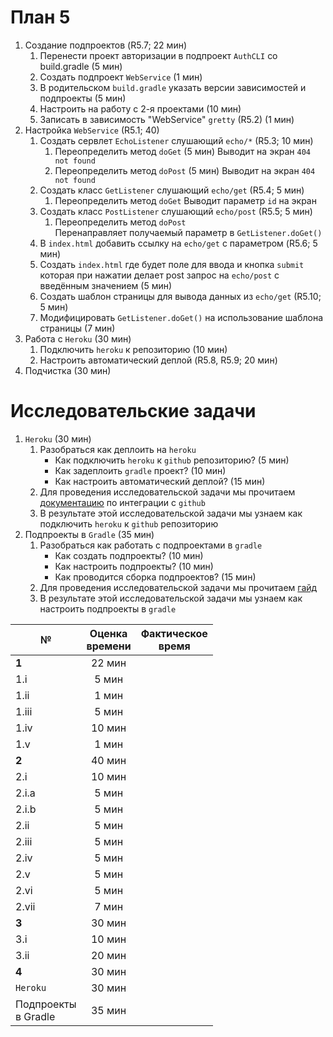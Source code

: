 # План 5
1. Создание подпроектов (R5.7; 22 мин)
   1. Перенести проект авторизации в подпроект `AuthCLI` со build.gradle (5 мин)
   2. Создать подпроект `WebService` (1 мин)
   3. В родительском `build.gradle` указать версии зависимостей и подпроекты (5 мин)
   4. Настроить на работу с 2-я проектами (10 мин)
   5. Записать в зависимость "WebService" `gretty` (R5.2) (1 мин)
2. Настройка `WebService` (R5.1; 40) 
   1. Создать сервлет `EchoListener` слушающий `echo/*` (R5.3; 10 мин)
      1. Переопределить метод `doGet` (5 мин)
           Выводит на экран `404 not found`
      2. Переопределить метод `doPost` (5 мин)
           Выводит на экран `404 not found`
   2. Создать класс `GetListener` слушающий `echo/get` (R5.4; 5 мин)
      1. Переопределить метод `doGet` 
        Выводит параметр `id` на экран
   3. Создать класс `PostListener` слушающий `echo/post` (R5.5; 5 мин)
      1. Переопределить метод `doPost`  
        Перенаправляет получаемый параметр в `GetListener.doGet()`
   4. В `index.html` добавить ссылку на `echo/get` с параметром (R5.6; 5 мин) 
   5. Создать `index.html` где будет поле для ввода и кнопка `submit` которая при нажатии делает post запрос на `echo/post` с введённым значением (5 мин)
   6. Создать шаблон страницы для вывода данных из `echo/get` (R5.10; 5 мин)
   7. Модифицировать `GetListener.doGet()` на использование шаблона страницы (7 мин)
3. Работа с `Heroku` (30 мин)
   1. Подключить `heroku` к репозиторию (10 мин)
   2. Настроить автоматический деплой (R5.8, R5.9; 20 мин)
4. Подчистка (30 мин)


# Исследовательские задачи
1. `Heroku` (30 мин)
   1. Разобраться как деплоить на `heroku`  
       * Как подключить `heroku` к `github` репозиторию? (5 мин)
       * Как задеплоить `gradle` проект? (10 мин)
       * Как настроить автоматический деплой? (15 мин)
   2. Для проведения исследовательской задачи мы прочитаем [документацию](https://devcenter.heroku.com/articles/github-integration) по интеграции с `github`
   3. В результате этой исследовательской задачи мы узнаем как подключить `heroku` к `github` репозиторию
2. Подпроекты в `Gradle` (35 мин)
   1. Разобраться как работать с подпроектами в `gradle`
      * Как создать подпроекты? (10 мин)
      * Как настроить подпроекты? (10 мин)
      * Как проводится сборка подпроектов? (15 мин)
   2. Для проведения исследовательской задачи мы прочитаем [гайд](https://guides.gradle.org/creating-multi-project-builds/)
   3. В результате этой исследовательской задачи мы узнаем как настроить подпроекты в `gradle`

№ | Оценка <br/> времени | Фактическое <br/> время
--- | :---: | :---:
**1** | 22 мин |
1.i | 5 мин |
1.ii | 1 мин |
1.iii | 5 мин |
1.iv | 10 мин |
1.v | 1 мин |
**2** | 40 мин |
2.i | 10 мин |
2.i.a | 5 мин |
2.i.b | 5 мин |
2.ii | 5 мин |
2.iii | 5 мин |
2.iv | 5 мин |
2.v | 5 мин | 
2.<nolink/>vi | 5 мин |
2.vii | 7 мин |
**3** | 30 мин |
3.i | 10 мин |
3.ii | 20 мин |
**4** | 30 мин |
`Heroku` | 30 мин |
Подпроекты <br/> в Gradle | 35 мин | 

